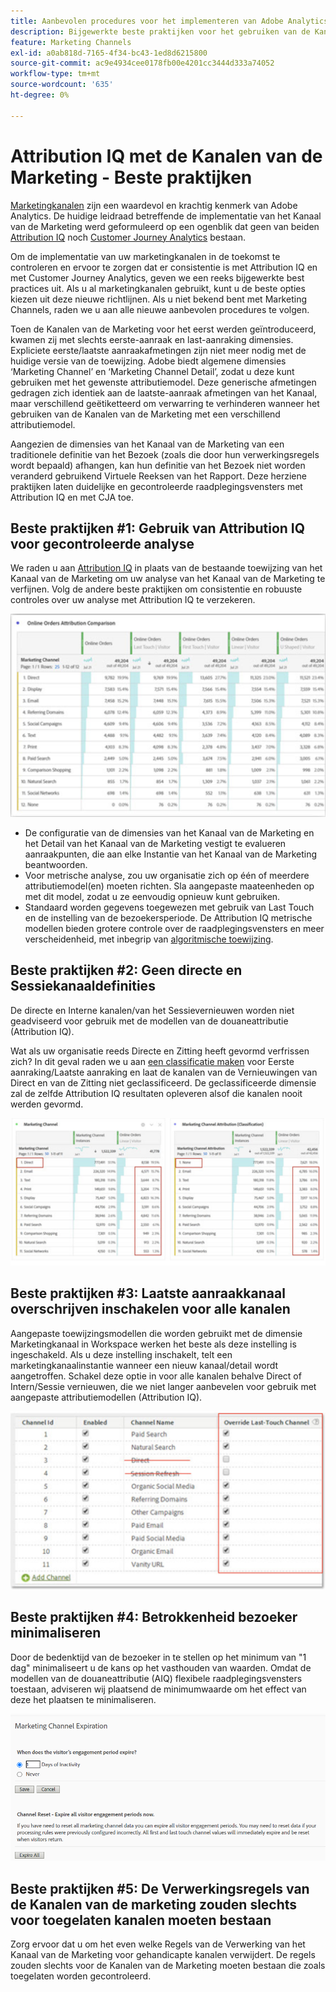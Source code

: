 ```yaml
---
title: Aanbevolen procedures voor het implementeren van Adobe Analytics Marketing Channel
description: Bijgewerkte beste praktijken voor het gebruiken van de Kanalen van de Marketing met Attribution IQ en Customer Journey Analytics
feature: Marketing Channels
exl-id: a0ab818d-7165-4f34-bc43-1ed8d6215800
source-git-commit: ac9e4934cee0178fb00e4201cc3444d333a74052
workflow-type: tm+mt
source-wordcount: '635'
ht-degree: 0%

---
```


# Attribution IQ met de Kanalen van de Marketing - Beste praktijken

[Marketingkanalen](/help/components/c-marketing-channels/c-getting-started-mchannel.md) zijn een waardevol en krachtig kenmerk van Adobe Analytics. De huidige leidraad betreffende de implementatie van het Kanaal van de Marketing werd geformuleerd op een ogenblik dat geen van beiden [Attribution IQ](https://experienceleague.adobe.com/docs/analytics/analyze/analysis-workspace/attribution/overview.html#analysis-workspace)  noch [Customer Journey Analytics](https://experienceleague.adobe.com/docs/analytics-platform/using/cja-usecases/marketing-channels.html#cja-usecases) bestaan.

Om de implementatie van uw marketingkanalen in de toekomst te controleren en ervoor te zorgen dat er consistentie is met Attribution IQ en met Customer Journey Analytics, geven we een reeks bijgewerkte best practices uit. Als u al marketingkanalen gebruikt, kunt u de beste opties kiezen uit deze nieuwe richtlijnen. Als u niet bekend bent met Marketing Channels, raden we u aan alle nieuwe aanbevolen procedures te volgen.

Toen de Kanalen van de Marketing voor het eerst werden geïntroduceerd, kwamen zij met slechts eerste-aanraak en last-aanraking dimensies. Expliciete eerste/laatste aanraakafmetingen zijn niet meer nodig met de huidige versie van de toewijzing. Adobe biedt algemene dimensies ‘Marketing Channel’ en ‘Marketing Channel Detail’, zodat u deze kunt gebruiken met het gewenste attributiemodel. Deze generische afmetingen gedragen zich identiek aan de laatste-aanraak afmetingen van het Kanaal, maar verschillend geëtiketteerd om verwarring te verhinderen wanneer het gebruiken van de Kanalen van de Marketing met een verschillend attributiemodel.

Aangezien de dimensies van het Kanaal van de Marketing van een traditionele definitie van het Bezoek (zoals die door hun verwerkingsregels wordt bepaald) afhangen, kan hun definitie van het Bezoek niet worden veranderd gebruikend Virtuele Reeksen van het Rapport. Deze herziene praktijken laten duidelijke en gecontroleerde raadplegingsvensters met Attribution IQ en met CJA toe.

## Beste praktijken #1: Gebruik van Attribution IQ voor gecontroleerde analyse

We raden u aan [Attribution IQ](https://experienceleague.adobe.com/docs/analytics/analyze/analysis-workspace/attribution/overview.html#analysis-workspace) in plaats van de bestaande toewijzing van het Kanaal van de Marketing om uw analyse van het Kanaal van de Marketing te verfijnen. Volg de andere beste praktijken om consistentie en robuuste controles over uw analyse met Attribution IQ te verzekeren.

![](assets/attribution.png)

* De configuratie van de dimensies van het Kanaal van de Marketing en het Detail van het Kanaal van de Marketing vestigt te evalueren aanraakpunten, die aan elke Instantie van het Kanaal van de Marketing beantwoorden.
* Voor metrische analyse, zou uw organisatie zich op één of meerdere attributiemodel(en) moeten richten. Sla aangepaste maateenheden op met dit model, zodat u ze eenvoudig opnieuw kunt gebruiken.
* Standaard worden gegevens toegewezen met gebruik van Last Touch en de instelling van de bezoekersperiode. De Attribution IQ metrische modellen bieden grotere controle over de raadplegingsvensters en meer verscheidenheid, met inbegrip van [algoritmische toewijzing](https://experienceleague.adobe.com/docs/analytics/analyze/analysis-workspace/attribution/algorithmic.html#analysis-workspace).

## Beste praktijken #2: Geen directe en Sessiekanaaldefinities

De directe en Interne kanalen/van het Sessievernieuwen worden niet geadviseerd voor gebruik met de modellen van de douaneattributie (Attribution IQ).

Wat als uw organisatie reeds Directe en Zitting heeft gevormd verfrissen zich? In dit geval raden we u aan [een classificatie maken](https://experienceleague.adobe.com/docs/analytics/components/marketing-channels/classifictions-mchannel.html) voor Eerste aanraking/Laatste aanraking en laat de kanalen van de Vernieuwingen van Direct en van de Zitting niet geclassificeerd. De geclassificeerde dimensie zal de zelfde Attribution IQ resultaten opleveren alsof die kanalen nooit werden gevormd.

![](assets/direct-session-refresh.png)

## Beste praktijken #3: Laatste aanraakkanaal overschrijven inschakelen voor alle kanalen

Aangepaste toewijzingsmodellen die worden gebruikt met de dimensie Marketingkanaal in Workspace werken het beste als deze instelling is ingeschakeld. Als u deze instelling inschakelt, telt een marketingkanaalinstantie wanneer een nieuw kanaal/detail wordt aangetroffen. Schakel deze optie in voor alle kanalen behalve Direct of Intern/Sessie vernieuwen, die we niet langer aanbevelen voor gebruik met aangepaste attributiemodellen (Attribution IQ).

![](assets/override.png)

## Beste praktijken #4: Betrokkenheid bezoeker minimaliseren

Door de bedenktijd van de bezoeker in te stellen op het minimum van &quot;1 dag&quot; minimaliseert u de kans op het vasthouden van waarden. Omdat de modellen van de douaneattributie (AIQ) flexibele raadplegingsvensters toestaan, adviseren wij plaatsend de minimumwaarde om het effect van deze het plaatsen te minimaliseren.

![](assets/expiration.png)

## Beste praktijken #5: De Verwerkingsregels van de Kanalen van de marketing zouden slechts voor toegelaten kanalen moeten bestaan

Zorg ervoor dat u om het even welke Regels van de Verwerking van het Kanaal van de Marketing voor gehandicapte kanalen verwijdert. De regels zouden slechts voor de Kanalen van de Marketing moeten bestaan die zoals toegelaten worden gecontroleerd.
